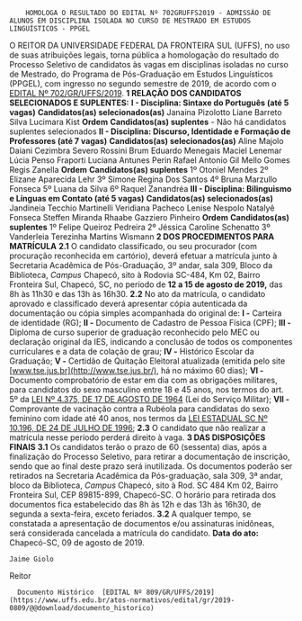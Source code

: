         HOMOLOGA O RESULTADO DO EDITAL Nº 702GRUFFS2019 - ADMISSÃO DE ALUNOS EM DISCIPLINA ISOLADA NO CURSO DE MESTRADO EM ESTUDOS LINGUÍSTICOS - PPGEL  

 O REITOR DA UNIVERSIDADE FEDERAL DA FRONTEIRA SUL (UFFS), no uso de suas atribuições legais, torna pública a homologação do resultado do Processo Seletivo de candidatos às vagas em disciplinas isoladas no curso de Mestrado, do Programa de Pós-Graduação em Estudos Linguísticos (PPGEL), com ingresso no segundo semestre de 2019, de acordo com o [EDITAL Nº 702/GR/UFFS/2019](https://www.uffs.edu.br/atos-normativos/edital/gr/2019-0702).  **1 RELAÇÃO DOS CANDIDATOS SELECIONADOS E SUPLENTES:** **I - Disciplina: Sintaxe do Português (até 5 vagas)**      **Candidatos(as) selecionados(as)**     Janaina Pizolotto     Liane Barreto Silva     Lucimara Kist           **Ordem**   **Candidatos(as) suplentes**     -   Não há candidatos suplentes selecionados     **II - Disciplina: Discurso, Identidade e Formação de Professores (até 7 vagas)**      **Candidatos(as) selecionados(as)**     Aline Majolo     Daiani Cezimbra Severo Rossini Brum     Eduardo Menegais Maciel     Lenemar Lúcia Penso Fraporti     Luciana Antunes Perin     Rafael Antonio Gil Mello Gomes     Regis Zanella           **Ordem**   **Candidatos(as) suplentes**     1º   Otoniel Mendes     2º   Elizane Aparecida Lehr     3º   Simone Regina Dos Santos     4º   Bruna Marzullo Fonseca     5º   Luana da Silva     6º   Raquel Zanandréa     **III - Disciplina: Bilinguismo e Línguas em Contato (até 5 vagas)**      **Candidatos(as) selecionados(as)**     Jandineia Tecchio Martinelli     Veridiana Pacheco     Lenise Nespolo     Natalyê Fonseca Steffen Miranda     Rhaabe Gazziero Pinheiro                **Ordem**   **Candidatos(as) suplentes**     1º   Felipe Queiroz Pedreira     2º   Jéssica Caroline Schenatto     3º   Vanderleia Terezinha Martins Wismann      **2 DOS PROCEDIMENTOS PARA MATRÍCULA** **2.1**  O candidato classificado, ou seu procurador (com procuração reconhecida em cartório), deverá efetuar a matrícula junto à Secretaria Acadêmica de Pós-Graduação, 3º andar, sala 309, Bloco da Biblioteca, *Campus*  Chapecó, sito à Rodovia SC-484, Km 02, Bairro Fronteira Sul, Chapecó, SC, no período de **12 a 15 de agosto de 2019,** das 8h às 11h30 e das 13h às 16h30. **2.2**  No ato da matrícula, o candidato aprovado e classificado deverá apresentar cópia autenticada da documentação ou cópia simples acompanhada do original de: **I -**  Carteira de identidade (RG); **II -**  Documento de Cadastro de Pessoa Física (CPF); **III -**  Diploma de curso superior de graduação reconhecido pelo MEC ou declaração original da IES, indicando a conclusão de todos os componentes curriculares e a data de colação de grau; **IV -**  Histórico Escolar da Graduação; **V -**  Certidão de Quitação Eleitoral atualizada (emitida pelo site [www.tse.jus.br](http://www.tse.jus.br/), há no máximo 60 dias); **VI -**  Documento comprobatório de estar em dia com as obrigações militares, para candidatos do sexo masculino entre 18 e 45 anos, nos termos do art. 5º da [LEI Nº 4.375, DE 17 DE AGOSTO DE 1964](http://www.planalto.gov.br/ccivil_03/LEIS/L4375.htm) (Lei do Serviço Militar); **VII -**  Comprovante de vacinação contra a Rubéola para candidatas do sexo feminino com idade até 40 anos, nos termos da [LEI ESTADUAL SC Nº 10.196, DE 24 DE JULHO DE 1996](http://leis.alesc.sc.gov.br/html/1996/10196_1996_lei.html); **2.3**  O candidato que não realizar a matrícula nesse período perderá direito à vaga.  **3 DAS DISPOSIÇÕES FINAIS** **3.1**  Os candidatos terão o prazo de 60 (sessenta) dias, após a finalização do Processo Seletivo, para retirar a documentação de inscrição, sendo que ao final deste prazo será inutilizada. Os documentos poderão ser retirados na Secretaria Acadêmica da Pós-graduação, sala 309, 3ª andar, bloco da Biblioteca, *Campus*  Chapecó, sito à Rod. SC 484 Km 02, Bairro Fronteira Sul, CEP 89815-899, Chapecó-SC. O horário para retirada dos documentos fica estabelecido das 8h às 12h e das 13h às 16h30, de segunda a sexta-feira, exceto feriados. **3.2**  A qualquer tempo, se constatada a apresentação de documentos e/ou assinaturas inidôneas, será considerada cancelada a matrícula do candidato.        **Data do ato:** Chapecó-SC, 09 de agosto de 2019.   
 

    Jaime Giolo   
 Reitor 

      Documento Histórico  [EDITAL Nº 809/GR/UFFS/2019](https://www.uffs.edu.br/atos-normativos/edital/gr/2019-0809/@@download/documento_historico)     
      